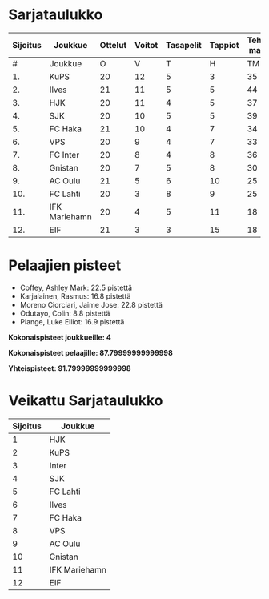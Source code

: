 # Sarjataulukko
| Sijoitus | Joukkue | Ottelut | Voitot | Tasapelit | Tappiot | Tehdyt maalit | Päästetyt maalit | Maaliero | Syötöt |
|----------|---------|---------|--------|-----------|---------|----------------|-------------------|----------|-------|
|# | Joukkue | O | V | T | H | TM | PM | ME | S | L | L% | R | KK | PK | PA | P|
|1. | KuPS | 20 | 12 | 5 | 3 | 35 | 20 | 15 | 15 | 225 | 15,56 | 204 | 28 | 1 | 28 | 41|
|2. | Ilves | 21 | 11 | 5 | 5 | 44 | 24 | 20 | 35 | 231 | 19,05 | 233 | 52 | 4 | 41 | 38|
|3. | HJK | 20 | 11 | 4 | 5 | 37 | 20 | 17 | 25 | 278 | 13,31 | 218 | 33 | 1 | 30 | 37|
|4. | SJK | 20 | 10 | 5 | 5 | 39 | 31 | 8 | 26 | 246 | 15,85 | 250 | 48 | 0 | 38 | 35|
|5. | FC Haka | 21 | 10 | 4 | 7 | 34 | 31 | 3 | 25 | 184 | 18,48 | 271 | 61 | 2 | 40 | 34|
|6. | VPS | 20 | 9 | 4 | 7 | 33 | 33 | 0 | 18 | 227 | 14,54 | 228 | 34 | 2 | 32 | 31|
|7. | FC Inter | 20 | 8 | 4 | 8 | 36 | 27 | 9 | 27 | 206 | 17,48 | 206 | 47 | 2 | 36 | 28|
|8. | Gnistan | 20 | 7 | 5 | 8 | 30 | 33 | -3 | 21 | 189 | 15,87 | 219 | 57 | 1 | 27 | 26|
|9. | AC Oulu | 21 | 5 | 6 | 10 | 25 | 34 | -9 | 16 | 174 | 14,37 | 288 | 58 | 6 | 36 | 21|
|10. | FC Lahti | 20 | 3 | 8 | 9 | 25 | 37 | -12 | 20 | 166 | 15,06 | 198 | 46 | 1 | 31 | 17|
|11. | IFK Mariehamn | 20 | 4 | 5 | 11 | 18 | 34 | -16 | 9 | 154 | 11,69 | 204 | 48 | 4 | 22 | 17|
|12. | EIF | 21 | 3 | 3 | 15 | 18 | 50 | -32 | 10 | 169 | 10,65 | 221 | 57 | 4 | 23 | 12|

# Pelaajien pisteet
* Coffey, Ashley Mark: 22.5 pistettä
* Karjalainen, Rasmus: 16.8 pistettä
* Moreno Ciorciari, Jaime Jose: 22.8 pistettä
* Odutayo, Colin: 8.8 pistettä
* Plange, Luke Elliot: 16.9 pistettä

**Kokonaispisteet joukkueille: 4**

**Kokonaispisteet pelaajille: 87.79999999999998**

**Yhteispisteet: 91.79999999999998**

# Veikattu Sarjataulukko
| Sijoitus | Joukkue |
|----------|---------|
| 1 | HJK |
| 2 | KuPS |
| 3 | Inter |
| 4 | SJK |
| 5 | FC Lahti |
| 6 | Ilves |
| 7 | FC Haka |
| 8 | VPS |
| 9 | AC Oulu |
| 10 | Gnistan |
| 11 | IFK Mariehamn |
| 12 | EIF |
